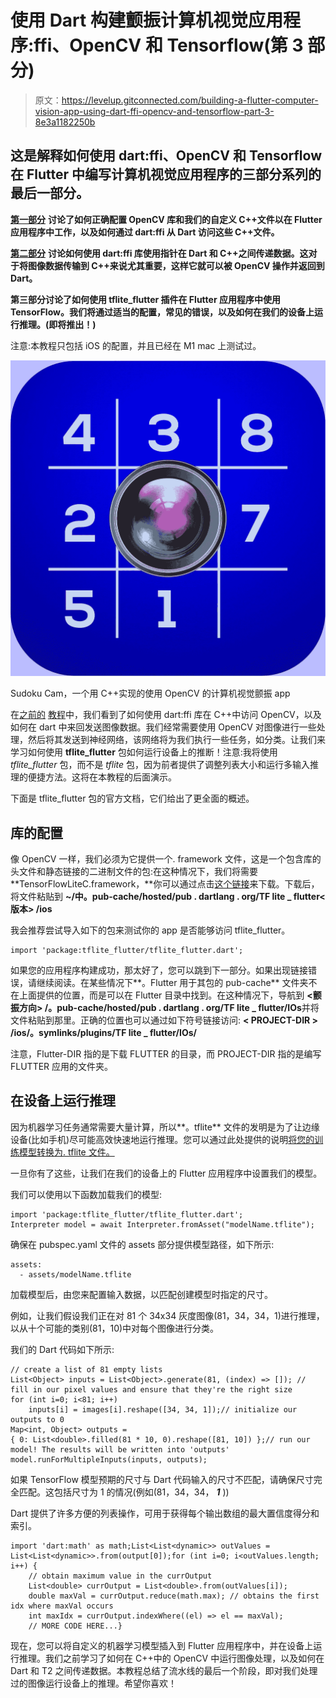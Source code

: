 # 使用 Dart 构建颤振计算机视觉应用程序:ffi、OpenCV 和 Tensorflow(第 3 部分)

> 原文：<https://levelup.gitconnected.com/building-a-flutter-computer-vision-app-using-dart-ffi-opencv-and-tensorflow-part-3-8e3a1182250b>

## 这是解释如何使用 dart:ffi、OpenCV 和 Tensorflow 在 Flutter 中编写计算机视觉应用程序的三部分系列的最后一部分。

[**第一部分**](https://medium.com/@jeffrey.wolberg/building-a-flutter-computer-vision-app-using-dart-ffi-opencv-and-tensorflow-part-1-513dac9325ab) **讨论了如何正确配置 OpenCV 库和我们的自定义 C++文件以在 Flutter 应用程序中工作，以及如何通过 dart:ffi 从 Dart 访问这些 C++文件。**

[**第二部分**](https://medium.com/@jeffrey.wolberg/building-a-flutter-computer-vision-app-using-dart-ffi-opencv-and-tensorflow-part-2-81472b4ac380) **讨论如何使用 dart:ffi 库使用指针在 Dart 和 C++之间传递数据。这对于将图像数据传输到 C++来说尤其重要，这样它就可以被 OpenCV 操作并返回到 Dart。**

**第三部分讨论了如何使用 tflite_flutter 插件在 Flutter 应用程序中使用 TensorFlow。我们将通过适当的配置，常见的错误，以及如何在我们的设备上运行推理。(即将推出！)**

注意:本教程只包括 iOS 的配置，并且已经在 M1 mac 上测试过。

![](img/f6021a5355d99ea7a8abf5a7ff3af46d.png)

Sudoku Cam，一个用 C++实现的使用 OpenCV 的计算机视觉颤振 app

在[之前的](https://medium.com/@jeffrey.wolberg/building-a-flutter-computer-vision-app-using-dart-ffi-opencv-and-tensorflow-part-1-513dac9325ab) [教程](https://medium.com/@jeffrey.wolberg/building-a-flutter-computer-vision-app-using-dart-ffi-opencv-and-tensorflow-part-2-81472b4ac380)中，我们看到了如何使用 dart:ffi 库在 C++中访问 OpenCV，以及如何在 dart 中来回发送图像数据。我们经常需要使用 OpenCV 对图像进行一些处理，然后将其发送到神经网络，该网络将为我们执行一些任务，如分类。让我们来学习如何使用 **tflite_flutter** 包如何运行设备上的推断！注意:我将使用 *tflite_flutter* 包，而不是 *tflite* 包，因为前者提供了调整列表大小和运行多输入推理的便捷方法。这将在本教程的后面演示。

下面是 tflite_flutter 包的官方文档，它们给出了更全面的概述。

## 库的配置

像 OpenCV 一样，我们必须为它提供一个. framework 文件，这是一个包含库的头文件和静态链接的二进制文件的包:在这种情况下，我们将需要 **TensorFlowLiteC.framework，**你可以通过点击[这个链接](https://github.com/am15h/tflite_flutter_plugin/releases/download/v0.5.0/TensorFlowLiteC.framework.zip)来下载。下载后，将文件粘贴到 **~/中。pub-cache/hosted/pub . dartlang . org/TF lite _ flutter<版本> /ios**

我会推荐尝试导入如下的包来测试你的 app 是否能够访问 tflite_flutter。

```
import 'package:tflite_flutter/tflite_flutter.dart';
```

如果您的应用程序构建成功，那太好了，您可以跳到下一部分。如果出现链接错误，请继续阅读。在某些情况下**。Flutter 用于其包的 pub-cache** 文件夹不在上面提供的位置，而是可以在 Flutter 目录中找到。在这种情况下，导航到 **<颤振方向> /。pub-cache/hosted/pub . dartlang . org/TF lite _ flutter<VERSION>/IOs**并将文件粘贴到那里。正确的位置也可以通过如下符号链接访问: **< PROJECT-DIR > /ios/。symlinks/plugins/TF lite _ flutter/IOs/**

注意，Flutter-DIR 指的是下载 FLUTTER 的目录，而 PROJECT-DIR 指的是编写 FLUTTER 应用的文件夹。

## 在设备上运行推理

因为机器学习任务通常需要大量计算，所以**。tflite** 文件的发明是为了让边缘设备(比如手机)尽可能高效快速地运行推理。您可以通过此处提供的说明[将您的训练模型转换为. tflite 文件。](https://www.tensorflow.org/lite/convert)

一旦你有了这些，让我们在我们的设备上的 Flutter 应用程序中设置我们的模型。

我们可以使用以下函数加载我们的模型:

```
import 'package:tflite_flutter/tflite_flutter.dart';
Interpreter model = await Interpreter.fromAsset("modelName.tflite");
```

确保在 pubspec.yaml 文件的 assets 部分提供模型路径，如下所示:

```
assets:
  - assets/modelName.tflite
```

加载模型后，由您来配置输入数据，以匹配创建模型时指定的尺寸。

例如，让我们假设我们正在对 81 个 34x34 灰度图像(81，34，34，1)进行推理，以从十个可能的类别(81，10)中对每个图像进行分类。

我们的 Dart 代码如下所示:

```
// create a list of 81 empty lists
List<Object> inputs = List<Object>.generate(81, (index) => []); // fill in our pixel values and ensure that they're the right size 
for (int i=0; i<81; i++)
    inputs[i] = images[i].reshape([34, 34, 1]);// initialize our outputs to 0
Map<int, Object> outputs = 
{ 0: List<double>.filled(81 * 10, 0).reshape([81, 10]) };// run our model! The results will be written into 'outputs'
model.runForMultipleInputs(inputs, outputs);
```

如果 TensorFlow 模型预期的尺寸与 Dart 代码输入的尺寸不匹配，请确保尺寸完全匹配。这包括尺寸为 1 的情况(例如(81，34，34， ***1*** ))

Dart 提供了许多方便的列表操作，可用于获得每个输出数组的最大置信度得分和索引。

```
import 'dart:math' as math;List<List<dynamic>> outValues = List<List<dynamic>>.from(output[0]);for (int i=0; i<outValues.length; i++) {
    // obtain maximum value in the currOutput
    List<double> currOutput = List<double>.from(outValues[i]);
    double maxVal = currOutput.reduce(math.max); // obtains the first idx where maxVal occurs
    int maxIdx = currOutput.indexWhere((el) => el == maxVal);
    // MORE CODE HERE...}
```

现在，您可以将自定义的机器学习模型插入到 Flutter 应用程序中，并在设备上运行推理。我们之前学习了如何在 C++中的 OpenCV 中运行图像处理，以及如何在 Dart 和 T2 之间传递数据。本教程总结了流水线的最后一个阶段，即对我们处理过的图像运行设备上的推理。希望你喜欢！
